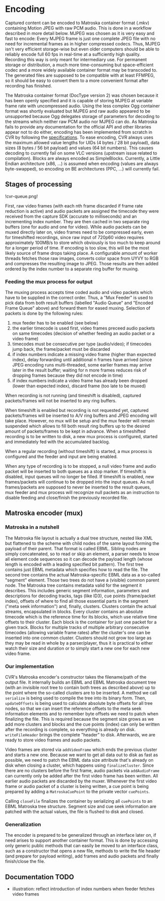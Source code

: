 # Encoding

Captured content can be encoded to Matroska container format (.mkv) containing Motion JPEG with raw PCM audio. This is done in a workflow described in more detail below. MJPEG was chosen as it is very easy and fast to encode: Every MJPEG frame is just one complete JPEG file with no need for incremental frames as in higher compressed codecs. Thus, MJPEG isn't very efficient storage-wise but even older computers should be able to reliably encode full 60 fps in real-time at a sufficiently high quality. Recording this way is only meant for intermediary use. For permanent storage or distribution, a much more time-consuming but space-efficient codec and a more widely available container format may be transcoded to. The generated files are supposed to be compatible with at least FFMPEG, so it should be easy to convert them to a more convenient format after recording has finished.

The Matroska container format (DocType version 2) was chosen because it has been openly specified and it is capable of storing MJPEG at variable frame rate with uncompressed audio. Using the less complex Ogg container format was shortly evaluated but MJPEG and raw audio appeared to be unsupported because Ogg delegates storage of parameters for decoding to the streams which neither raw PCM audio nor MJPEG can do. As Matroska fails to provide any documentation for the official API and other libraries appear not to do either, encoding has been implemented from scratch in CVR by following the [specifications](http://www.matroska.org/technical/specs/index.html). To ease encoding, CVR always uses the maximum allowed value lengths for UIDs (4 bytes / 28 bit payload), data sizes (8 bytes / 56 bit payload) and values (64 bit numbers). This causes decoding to currently fail on some VLC versions (upstream issue related to compilation). Blocks are always encoded as SimpleBlocks. Currently, a Little Endian architecture (x86, ...) is assumed when encoding (values are always byte-swapped), so encoding on BE architectures (PPC, ...) will currently fail.

## Stages of processing

!cvr-queue.png!

First, raw video frames (with each nth frame discarded if frame rate reduction is active) and audio packets are assigned the timecode they were received from the capture SDK (accurate to milliseconds) and an incrementing index number. They are then cached in two separate ring buffers (one for audio and one for video). While audio packets can be muxed directly later on, video frames need to be compressed early, even for timeshifted recordings, since raw input of 720p60 video requires approximately 100MB/s to store which obviously is too much to keep around for a longer period of time. If encoding is too slow, this will be the most likely source of frame drops taking place. A configurable amount of worker threads fetches those raw images, converts color space from UYVY to RGB and compresses the resulting image to JPEG. Those results are then added ordered by the index number to a separate ring buffer for muxing. 

### Feeding the mux process for output

The muxing process accepts time coded audio and video packets which have to be supplied in the correct order. Thus, a "Mux Feeder" is used to pick data from both result buffers (labelled "Audio Queue" and "Encoded Frame Queue" above) and forward them for eased muxing. Selection of packets is done by the following rules:

1. mux feeder has to be enabled (see below)
2. the earlier timecode is used first, video frames preceed audio packets on same timecodes (decision of whether feeding an audio packet or a video frame)
3. timecodes must be consecutive per type (audio/video); if timecodes jump back, the frame/packet must be discarded
4. if index numbers indicate a missing video frame (higher than expected index), delay forwarding until additional n frames have arrived (since JPEG encoding runs multi-threaded, some earlier frames may arrive later in the result buffer; waiting for n more frames reduces risk of dropping frames because they did not encode in time)
5. if index numbers indicate a video frame has already been dropped (lower than expected index), discard frame (too late to be muxed)

When recording is not running (and timeshift is disabled), captured packets/frames will not be inserted to any ring buffers.

When timeshift is enabled but recording is not requested yet, captured packets/frames will be inserted to A/V ring buffers and JPEG encoding will take place. However, no mux will be setup and the mux feeder will remain suspended which allows to fill both result ring buffers up to the desired amount of packets/frames to be kept in advance. When a timeshifted recording is to be written to disk, a new mux process is configured, started and immediately fed with the accumulated backlog.

When a regular recording (without timeshift) is started, a mux process is configured and the feeder and input are being enabled.

When any type of recording is to be stopped, a null video frame and audio packet will be inserted to both queues as a stop marker. If timeshift is disabled, input queues will no longer be filled. If timeshift is enabled, new frames/packets will continue to be dropped into the input queues. As null frames/packets are supposed to never be inserted to the result queues, mux feeder and mux process will recognize null packets as an instruction to disable feeding and close/finish the previously recorded file.

## Matroska encoder (mux)

### Matroska in a nutshell

The Matroska file layout is actually a dual tree structure, nested like XML but flattened to the scheme <element code sequence><payload length><payload data> with child nodes of the same layout forming the payload of their parent. That format is called EBML. Sibling nodes are simply concatenated, so to read or skip an element, a parser needs to know all element code sequences so it can decode the payload length (whose length is encoded with a leading specified bit pattern). The first tree contains just EBML metadata which specifies how to read the file. The second tree contains the actual Matroska-specific EBML data as a so-called "segment" element. Those two trees do not have a (visible) common parent node. The Matroska tree contains metadata valid for the segment it describes. This includes generic segment information, parameters and descriptions for decoding tracks, tags (like ID3), cue points (frame/packet index), offsets of where to find all those essential parts in the segment ("meta seek information") and, finally, clusters. Clusters contain the actual streams, encapsulated in blocks. Every cluster contains an absolute timecode which is the reference time for its blocks, which use relative time offsets to their cluster. Each block is the container for just one packet for a given track. Blocks for multiple tracks of multiple arbitrary consecutive timecodes (allowing variable frame rates) after the cluster's one can be inserted into one common cluster. Clusters should not grow too large as they may be read in whole by a parser/player, thus it is practical to either watch their size and duration or to simply start a new one for each new video frame.

### Our implementation

CVR's Matroska encoder's constructor takes the filename/path of the output file. It internally builds an EBML and EBML Matroska document tree (with an invisible root tree to contain both trees as described above) up to the point where the so-called clusters are to be inserted. A method we call `serialize` is being used to compile the tree into its binary form. Then, `updateOffsets` is being used to calculate absolute byte offsets for all tree nodes, so that we can insert the reference offsets to the meta seek information elements and to remember byte offsets we need to patch when finalizing the file. This is required because the segment size grows as we add more clusters and blocks and the cue points (index) can only be written after the recording is complete, so everything is already on disk. `writeFileHeader` brings the complete "header" to disk. Afterwards, we are ready to store video frames and audio packets.

Video frames are stored via `addVideoFrame` which ends the previous cluster and starts a new one. Because we want to get all data out to disk as fast as possible, we need to patch the EBML data size attribute that's already on disk when closing a cluster, which happens using `finalizeCluster`. Since there are no clusters before the first frame, audio packets via `addAudioFrame` can currently only be added after the first video frame has been written. All earlier audio packets are discarded by the muxer. Whenever the first video frame or audio packet of a cluster is being written, a cue point is being prepared by adding a `MatroskaCuePoint` to the private vector `cuePoints`.

Calling `closeFile` finalizes the container by serializing all `cuePoints` to an EBML Matroska tree structure. Segment size and cue seek information are patched with the actual values, the file is flushed to disk and closed.


### Generalization

The encoder is prepared to be generalized through an interface later on, if need arises to support another container format. This is done by accessing only generic public methods that can easily be moved to an interface class, such as a constructor that opens a new file, methods to write the file header (and prepare for payload writing), add frames and audio packets and finally finish/close the file.


## Documentation TODO

* illustration: reflect introduction of index numbers when feeder fetches video frames
